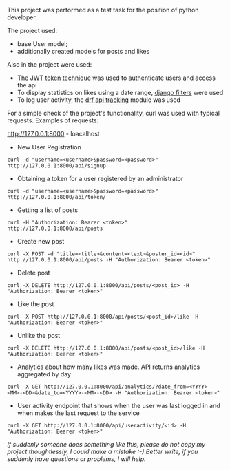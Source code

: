 This project was performed as a test task for the position of python developer.


The project used:<br>
* base User model;
* additionally created models for posts and likes

Also in the project were used:<br>

* The [JWT token technique](https://pypi.org/project/djangorestframework-simplejwt/) was used to authenticate users and access the api
* To display statistics on likes using a date range, [django filters](https://pypi.org/project/django-filter/) were used
* To log user activity, the [drf api tracking](https://pypi.org/project/drf-api-tracking/) module was used

For a simple check of the project's functionality, curl was used with typical requests. Examples of requests:

http://127.0.0.1:8000 - loacalhost

* New User Registration<br>
```
curl -d "username=<username>&password=<password>" http://127.0.0.1:8000/api/signup
```
* Obtaining a token for a user registered by an administrator
```
curl -d "username=<username>&password=<password>" http://127.0.0.1:8000/api/token/
```
* Getting a list of posts
```
curl -H "Authorization: Bearer <token>" http://127.0.0.1:8000/api/posts
```
* Create new post
```
curl -X POST -d "title=<title>&content=<text>&poster_id=<id>" http://127.0.0.1:8000/api/posts -H "Authorization: Bearer <token>"
```
* Delete post
```
curl -X DELETE http://127.0.0.1:8000/api/posts/<post_id> -H "Authorization: Bearer <token>"
```
* Like the post
```
curl -X POST http://127.0.0.1:8000/api/posts/<post_id>/like -H "Authorization: Bearer <token>"
```
* Unlike the post
```
curl -X DELETE http://127.0.0.1:8000/api/posts/<post_id>/like -H "Authorization: Bearer <token>"
```
* Analytics about how many likes was made. API returns analytics
aggregated by day
```
curl -X GET http://127.0.0.1:8000/api/analytics/?date_from=<YYYY>-<MM>-<DD>&date_to=<YYYY>-<MM>-<DD> -H "Authorization: Bearer <token>"
```
* User activity endpoint that shows when the user was last logged in and when
makes the last request to the service
```
curl -X GET http://127.0.0.1:8000/api/useractivity/<id> -H "Authorization: Bearer <token>"
```

_If suddenly someone does something like this, please do not copy my project thoughtlessly, I could make a mistake :-) Better write, if you suddenly have questions or problems, I will help._